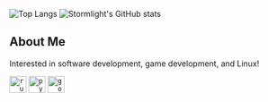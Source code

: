 ![Top Langs](https://github-readme-stats.vercel.app/api/top-langs/?username=StormLight14&theme=dark)
![Stormlight's GitHub stats](https://github-readme-stats.vercel.app/api?username=stormlight14&show_icons=true&theme=default&hide_rank=true)

## About Me
Interested in software development, game development, and Linux!

<code><img height="30" alt="rust" src="https://github.com/StormLight14/images/blob/main/rust-logo.png?raw=true"></code>
<code><img height="30" alt="python" src="https://github.com/StormLight14/images/blob/main/python-logo.png?raw=true"></code>
<code><img height="30" alt="godot" src="https://github.com/StormLight14/images/blob/main/godot-logo.png?raw=true"></code>
 
